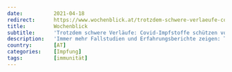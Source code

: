 ```yaml
---
date:          2021-04-18
redirect:      https://www.wochenblick.at/trotzdem-schwere-verlaeufe-covid-impfstoffe-schuetzen-vor-allem-alte-nicht/
title:         Wochenblick
subtitle:      'Trotzdem schwere Verläufe: Covid-Impfstoffe schützen vor allem Alte nicht'
description:   'Immer mehr Fallstudien und Erfahrungsberichte zeigen: Trotz zweifacher Impfung erleiden viele Menschen schwere Corona-Verläufe.'
country:       [AT]
categories:    [Impfung]
tags:          [immunität]
---
```

